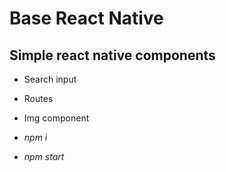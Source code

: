 # Base React Native

## Simple react native components

* Search input
* Routes
* Img component

* _npm i_
* _npm start_
